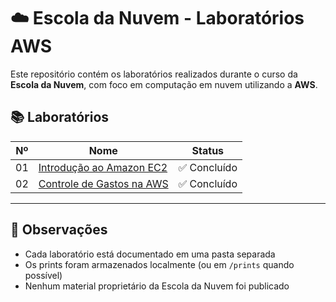 # ☁️ Escola da Nuvem - Laboratórios AWS

Este repositório contém os laboratórios realizados durante o curso da **Escola da Nuvem**, com foco em computação em nuvem utilizando a **AWS**.

## 📚 Laboratórios

| Nº  | Nome                                              | Status     |
|-----|---------------------------------------------------|------------|
| 01  | [Introdução ao Amazon EC2](./lab01-introducao-ec2)| ✅ Concluído |
| 02  |[Controle de Gastos na AWS](./lab02-controle-de-gastos)| ✅ Concluído   |

---

## 📌 Observações

- Cada laboratório está documentado em uma pasta separada
- Os prints foram armazenados localmente (ou em `/prints` quando possível)
- Nenhum material proprietário da Escola da Nuvem foi publicado
